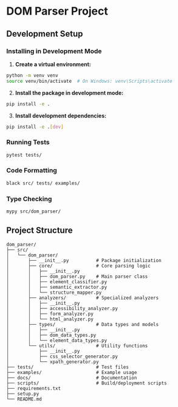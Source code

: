 # DOM Parser Project

## Development Setup

### Installing in Development Mode

1. **Create a virtual environment:**
```bash
python -m venv venv
source venv/bin/activate  # On Windows: venv\Scripts\activate
```

2. **Install the package in development mode:**
```bash
pip install -e .
```

3. **Install development dependencies:**
```bash
pip install -e .[dev]
```

### Running Tests

```bash
pytest tests/
```

### Code Formatting

```bash
black src/ tests/ examples/
```

### Type Checking

```bash
mypy src/dom_parser/
```

## Project Structure

```
dom_parser/
├── src/
│   └── dom_parser/
│       ├── __init__.py          # Package initialization
│       ├── core/                # Core parsing logic
│       │   ├── __init__.py
│       │   ├── dom_parser.py    # Main parser class
│       │   ├── element_classifier.py
│       │   ├── semantic_extractor.py
│       │   └── structure_mapper.py
│       ├── analyzers/           # Specialized analyzers
│       │   ├── __init__.py
│       │   ├── accessibility_analyzer.py
│       │   ├── form_analyzer.py
│       │   └── html_analyzer.py
│       ├── types/               # Data types and models
│       │   ├── __init__.py
│       │   ├── dom_data_types.py
│       │   └── element_data_types.py
│       └── utils/               # Utility functions
│           ├── __init__.py
│           ├── css_selector_generator.py
│           └── xpath_generator.py
├── tests/                       # Test files
├── examples/                    # Example usage
├── docs/                        # Documentation
├── scripts/                     # Build/deployment scripts
├── requirements.txt
├── setup.py
└── README.md
```